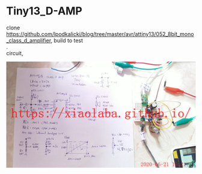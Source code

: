 # Tiny13_D-AMP
clone https://github.com/lpodkalicki/blog/tree/master/avr/attiny13/052_8bit_mono_class_d_amplifier, build to test  
.  
circuit,

![IMG_20200621_152131_xiaolaba0.jpg](IMG_20200621_152131_xiaolaba0.jpg)
